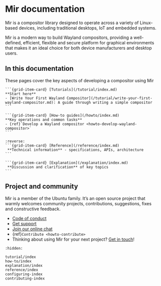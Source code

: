 # Mir documentation

Mir is a compositor library designed to operate across a variety of Linux-based
devices, including traditional desktops, IoT and embedded systems.

Mir is a modern way to build Wayland compositors, providing
a well-defined, efficient, flexible and secure platform for graphical environments
that makes it an ideal choice for both device manufacturers and desktop users.

## In this documentation

These pages cover the key aspects of developing a compositor using Mir

````{grid} 1 1 2 2
```{grid-item-card} [Tutorials](/tutorial/index.md)
**Start here**
- [Write Your First Wayland Compositor](/tutorial/write-your-first-wayland-compositor.md): A guide through writing a simple compositor
```

```{grid-item-card} [How-to guides](/howto/index.md)
**Key operations and common tasks**
- {ref}`Develop a Wayland compositor <howto-develop-wayland-compositor>`
```
````
````{grid} 1 1 2 2
:reverse:
```{grid-item-card} [Reference](/reference/index.md)
 **Technical information** - specifications, APIs, architecture
```

```{grid-item-card} [Explanation](/explanation/index.md)
 **Discussion and clarification** of key topics
```
````

## Project and community

Mir is a member of the Ubuntu family. It’s an open source project that warmly welcomes community projects, contributions, suggestions, fixes and constructive feedback.

* [Code of conduct](https://ubuntu.com/community/ethos/code-of-conduct)
* [Get support](https://discourse.ubuntu.com/c/mir/15)
* [Join our online chat](https://matrix.to/#/#mir-server:matrix.org)
* {ref}`Contribute <howto-contribute>`
* Thinking about using Mir for your next project? [Get in touch](https://canonical.com/mir)!


```{toctree}
:hidden:

tutorial/index
how-to/index
explanation/index
reference/index
configuring-index
contributing-index
```
